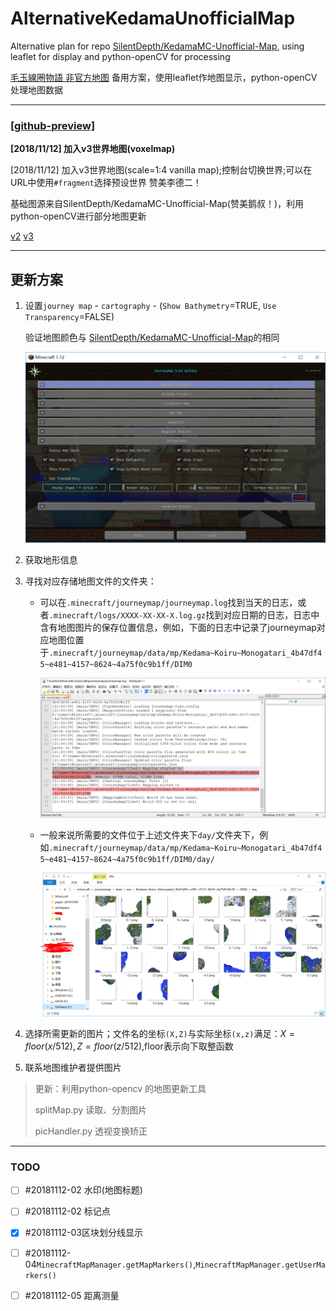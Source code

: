 # AlternativeKedamaUnofficialMap

Alternative plan for repo [SilentDepth/KedamaMC-Unofficial-Map](https://github.com/SilentDepth/KedamaMC-Unofficial-Map), using leaflet for display and python-openCV for processing

[毛玉線圈物語 非官方地图](https://bbs.craft.moe/d/10-2-8/204) 备用方案，使用leaflet作地图显示，python-openCV处理地图数据

-----------

### [[github-preview]](https://dwcarrot.github.io/AlternativeKedamaUnofficialMap/view/kedama-map.html)



**[2018/11/12]  加入v3世界地图(voxelmap)**

[2018/11/12]  加入v3世界地图(scale=1:4 vanilla map);控制台切换世界;可以在URL中使用`#fragment`选择预设世界                    赞美李德二！

基础图源来自SilentDepth/KedamaMC-Unofficial-Map(赞美鹅叔！)，利用python-openCV进行部分地图更新

[v2](https://dwcarrot.github.io/AlternativeKedamaUnofficialMap/view/kedama-map.html#v2)
[v3](https://dwcarrot.github.io/AlternativeKedamaUnofficialMap/view/kedama-map.html#v3)

-----------

## 更新方案
1. 设置`journey map` - `cartography` - (`Show Bathymetry`=TRUE, `Use Transparency`=FALSE)

   验证地图颜色与 [SilentDepth/KedamaMC-Unofficial-Map](https://github.com/SilentDepth/KedamaMC-Unofficial-Map)的相同

   ![设置界面](tools/tips/jm-settings.png)

2. 获取地形信息

3. 寻找对应存储地图文件的文件夹：

   * 可以在`.minecraft/journeymap/journeymap.log`找到当天的日志，或者`.minecraft/logs/XXXX-XX-XX-X.log.gz`找到对应日期的日志，日志中含有地图图片的保存位置信息，例如，下面的日志中记录了journeymap对应地图位置于`.minecraft/journeymap/data/mp/Kedama~Koiru~Monogatari_4b47df45~e481~4157~8624~4a75f0c9b1ff/DIM0`

     ![journeymap folder](tools/tips/jm-folder.png)

   * 一般来说所需要的文件位于上述文件夹下`day/`文件夹下，例如`.minecraft/journeymap/data/mp/Kedama~Koiru~Monogatari_4b47df45~e481~4157~8624~4a75f0c9b1ff/DIM0/day/`

     ![journeymap files](tools/tips/jm-file.png)

4. 选择所需更新的图片；文件名的坐标`(X,Z)`与实际坐标`(x,z)`满足：$X=floor(x/512), Z=floor(z/512)$,floor表示向下取整函数

5. 联系地图维护者提供图片



> 更新：利用python-opencv 的地图更新工具
>
> splitMap.py 读取、分割图片
>
> picHandler.py 透视变换矫正
>

-----------

### TODO

- [ ] \#20181112-02 水印(地图标题)
- [ ] \#20181112-02 标记点
- [x] \#20181112-03区块划分线显示
- [ ] \#20181112-04`MinecraftMapManager.getMapMarkers()`,`MinecraftMapManager.getUserMarkers()`
- [ ] \#20181112-05 距离测量



